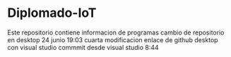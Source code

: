 # Diplomado-IoT
Este repositorio contiene informacion de programas
cambio de repositorio en desktop 24 junio 19:03
cuarta modificacion enlace de github desktop con visual studio
commmit desde visual studio 8:44
